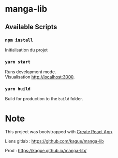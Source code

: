 # manga-lib

## Available Scripts

### `npm install`

Initialisation du projet

### `yarn start`

Runs development mode.<br />
Visualisation [http://localhost:3000](http://localhost:3000).

### `yarn build`

Build for production to the `build` folder.<br />

# Note

This project was bootstrapped with [Create React App](https://github.com/facebook/create-react-app).

Liens gitlab : <https://github.com/kague/manga-lib>

Prod : https://kague.github.io/manga-lib/
